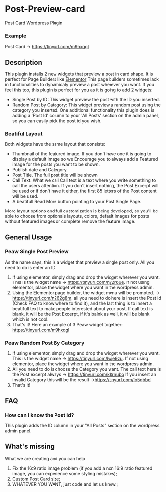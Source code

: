 # Post-Preview-card
Post Card Wordpress Plugin

### Example
Post Card -> https://tinyurl.com/m9hxqgl

## Description

This plugin installs 2 new widgets that preview a post in card shape. It is perfect for Page Builders like [Elementor](https://wordpress.org/plugins/elementor/) 
This page builders sometimes lack in functionalities to dynamicaly preview a post wherever you want. If you feel this too, this plugin is perfect for you as it is going to add 2 widgets:
*	Single Post by ID: This widget preview the post with the ID you inserted. 
*	Random Post by Category: This widget preview a random post using the category you inserted.
One additional functionality this plugin does is adding a 'Post Id' column to your 'All Posts' section on the admin panel, so you can easily pick the post id you wish. 

### Beatiful Layout
Both widgets have the same layout that consists:
*	Thumbnail of the featured image. If you don't have one it is going to display a default image so we Encourage you to always add a Featured image for the posts you want to be shown.
*	Publish date and Category.
*	Post Title. The full post title will be shown
*	Call Text. What we call Call text is a text where you write something to call the users attention. If you don't insert nothing, the Post Excerpt will be used or if don't have it either, the first 85 letters of the Post content will be used.
*	A beatifull Read More button pointing to your Post Single Page.

More layout options and full customization is being developed, so you'll be able to choose from optionals layouts, colors, default images for posts without featured images or complete remove the feature image.

## General Usage
 ### Peaw Single Post Preview
  As the name says, this is a widget that preview a single post only. All you need to do is enter an ID
  1. If using elementor, simply drag and drop the widget wherever you want. This is the widget name -> https://tinyurl.com/ny2r66e. If not using elementor, place the widget where you want in the wordpress admin.
  2. Using the Elementor page builder, the widget menu will be prompted. -> https://tinyurl.com/n262g8m.
  all you need to do here is insert the Post id (Check FAQ to know where to find it), and the last thing is to insert a beatifull text to make people interested about your post. If call text is blank, it will be the Post Excerpt, if it's balnk as well, it will be blank which is not cool.
  3. That's it! Here an example of 3 Peaw widget together: https://tinyurl.com/m9hxqgl

### Peaw Random Post By Category
  1. If using elementor, simply drag and drop the widget wherever you want. This is the widget name -> https://tinyurl.com/lwje9zu. If not using elementor, place the widget where you want in the wordpress admin.
  2. All you need to do is choose the Category you want. The call text here is the Post excerpt always -> https://tinyurl.com/k8rnubo
  If you insert an invalid Category this will be the result ->https://tinyurl.com/lo5qbbd
  3. That's it!
  
## FAQ
### How can I know the Post id?
This plugin adds the ID column in your "All Posts" section on the wordpress admin panel.

## What's missing
What we are creating and you can help 
  1. Fix the 16:9 ratio image problem (if you add a non 16:9 ratio featured image, you can experience some styling mistakes); 
  2. Custom Post Card size; 
  3. WHATEVER YOU WANT, just code and let us know.; 
